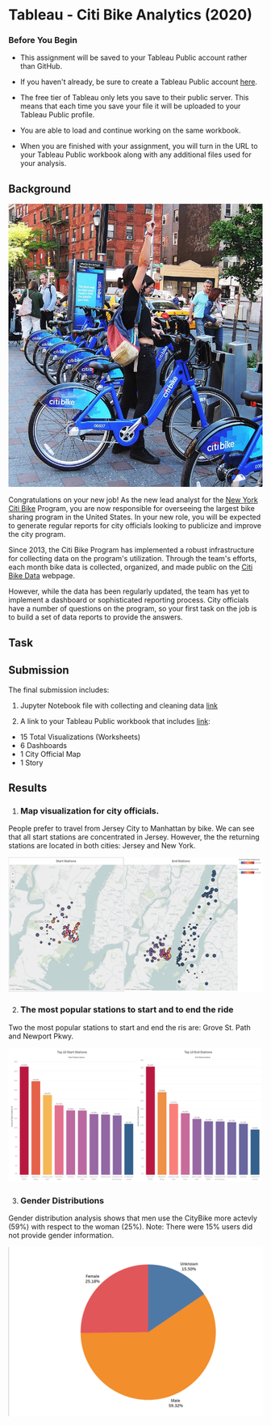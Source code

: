 # Tableau - Citi Bike Analytics (2020)

### Before You Begin

* This assignment will be saved to your Tableau Public account rather than GitHub. 

* If you haven't already, be sure to create a Tableau Public account [here](https://public.tableau.com/s/).

* The free tier of Tableau only lets you save to their public server. This means that each time you save your file it will be uploaded to your Tableau Public profile. 

* You are able to load and continue working on the same workbook.

* When you are finished with your assignment, you will turn in the URL to your Tableau Public workbook along with any additional files used for your analysis. 

## Background

![Citi-Bikes](Images/citi-bike-station-bikes.jpg)

Congratulations on your new job! As the new lead analyst for the [New York Citi Bike](https://en.wikipedia.org/wiki/Citi_Bike) Program, you are now responsible for overseeing the largest bike sharing program in the United States. In your new role, you will be expected to generate regular reports for city officials looking to publicize and improve the city program.

Since 2013, the Citi Bike Program has implemented a robust infrastructure for collecting data on the program's utilization. Through the team's efforts, each month bike data is collected, organized, and made public on the [Citi Bike Data](https://www.citibikenyc.com/system-data) webpage.

However, while the data has been regularly updated, the team has yet to implement a dashboard or sophisticated reporting process. City officials have a number of questions on the program, so your first task on the job is to build a set of data reports to provide the answers.

## Task

## Submission 

The final submission includes:

1. Jupyter Notebook file with collecting and cleaning data [link](https://github.com/karimova/UCI_HW_Karimova/blob/master/17-Tableau-Challenge/data_enginiring_cleaning.ipynb)

2. A link to your Tableau Public workbook that includes [link](https://github.com/karimova/UCI_HW_Karimova/blob/master/17-Tableau-Challenge/HW_Karimova_all.twbx): 
  * 15 Total Visualizations (Worksheets) 
  * 6 Dashboards
  * 1 City Official Map
  * 1 Story 

## Results

1. ### Map visualization for city officials.

People prefer to travel from Jersey City to Manhattan by bike. We can see that all start stations are concentrated in Jersey. However, the the returning stations are located in both cities: Jersey and New York.

![map](Images/Picture1.png)

2. ### The most popular stations to start and to end the ride

Two the most popular stations to start and end the ris are: Grove St. Path and Newport Pkwy.

![stations](Images/Picture3.png)

3. ### Gender Distributions

Gender distribution analysis shows that men use the CityBike more actevly (59%) with respect to the woman (25%). 
Note: There were 15% users did not provide gender information.

![gender](Images/Picture2.png)
